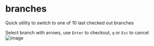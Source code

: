 # branches
Quick utility to switch to one of 10 last checked out branches

Select branch with arrows, use `Enter` to checkout, `q` or `Esc` to cancel
![image](https://user-images.githubusercontent.com/27726720/155298586-cbd367d0-b01b-4818-9476-ea09ed887ce3.png)

